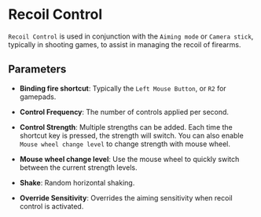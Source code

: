 # Recoil Control

`Recoil Control` is used in conjunction with the `Aiming mode` or `Camera stick`, typically in shooting games, to assist in managing the recoil of firearms.

## Parameters

* **Binding fire shortcut**: Typically the `Left Mouse Button`, or `R2` for gamepads.

* **Control Frequency**: The number of controls applied per second.

* **Control Strength**: Multiple strengths can be added. Each time the shortcut key is pressed, the strength will switch. You can also enable `Mouse wheel change level` to change strength with mouse wheel.

* **Mouse wheel change level**: Use the mouse wheel to quickly switch between the current strength levels.

* **Shake**: Random horizontal shaking.

* **Override Sensitivity**: Overrides the aiming sensitivity when recoil control is activated.
